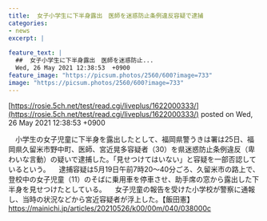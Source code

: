 ```yaml
---
title:  女子小学生に下半身露出　医師を迷惑防止条例違反容疑で逮捕  
categories:
- news
excerpt: |
  
feature_text: |
  ##  女子小学生に下半身露出　医師を迷惑防止...
  Wed, 26 May 2021 12:38:53  +0900
feature_image: "https://picsum.photos/2560/600?image=733"
image: "https://picsum.photos/2560/600?image=733"
---
```


[https://rosie.5ch.net/test/read.cgi/liveplus/1622000333/](https://rosie.5ch.net/test/read.cgi/liveplus/1622000333/)
posted on Wed, 26 May 2021 12:38:53  +0900

<!--more-->

　小学生の女子児童に下半身を露出したとして、福岡県警うきは署は25日、福岡県久留米市野中町、医師、宮近晃多容疑者（30）を県迷惑防止条例違反（卑わいな言動）の疑いで逮捕した。「見せつけてはいない」と容疑を一部否認しているという。 　逮捕容疑は5月19日午前7時20〜40分ごろ、久留米市の路上で、登校中の女子児童（11）のそばに乗用車を停車させ、助手席の窓から露出した下半身を見せつけたとしている。 　女子児童の報告を受けた小学校が警察に通報し、当時の状況などから宮近容疑者が浮上した。【飯田憲】 https://mainichi.jp/articles/20210526/k00/00m/040/038000c
